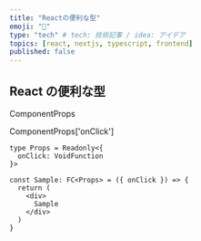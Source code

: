 ```yaml
---
title: "Reactの便利な型"
emoji: "🤟"
type: "tech" # tech: 技術記事 / idea: アイデア
topics: [react, nextjs, typescript, frontend]
published: false
---
```


## React の便利な型

ComponentProps<T>

ComponentProps<typeof Button>['onClick']

```tsx:Sample.tsx
type Props = Readonly<{
  onClick: VoidFunction
}>

const Sample: FC<Props> = ({ onClick }) => {
  return (
    <div>
      Sample
    </div>
  )
}

```

